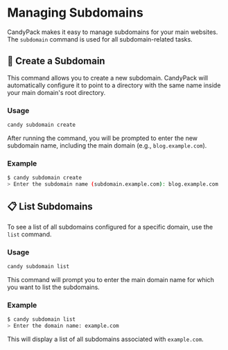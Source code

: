 # Managing Subdomains

CandyPack makes it easy to manage subdomains for your main websites. The `subdomain` command is used for all subdomain-related tasks.

## 🔗 Create a Subdomain
This command allows you to create a new subdomain. CandyPack will automatically configure it to point to a directory with the same name inside your main domain's root directory.

### Usage
```bash
candy subdomain create
```
After running the command, you will be prompted to enter the new subdomain name, including the main domain (e.g., `blog.example.com`).

### Example
```bash
$ candy subdomain create
> Enter the subdomain name (subdomain.example.com): blog.example.com
```

## 📋 List Subdomains
To see a list of all subdomains configured for a specific domain, use the `list` command.

### Usage
```bash
candy subdomain list
```
This command will prompt you to enter the main domain name for which you want to list the subdomains.

### Example
```bash
$ candy subdomain list
> Enter the domain name: example.com
```

This will display a list of all subdomains associated with `example.com`.
